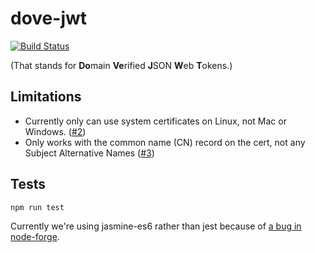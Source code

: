 dove-jwt
========

[![Build Status](https://travis-ci.org/streamkitchen/dove-jwt.svg?branch=master)](https://travis-ci.org/streamkitchen/dove-jwt)

(That stands for **Do**main **Ve**rified **J**SON **W**eb **T**okens.)

Limitations
-----------

* Currently only can use system certificates on Linux, not Mac or Windows. ([#2](https://github.com/streamkitchen/dove-jwt/issues/2))
* Only works with the common name (CN) record on the cert, not any Subject Alternative Names ([#3](https://github.com/streamkitchen/dove-jwt/issues/3))

Tests
-----

`npm run test`

Currently we're using jasmine-es6 rather than jest because of [a bug in node-forge](https://github.com/digitalbazaar/forge/issues/362).
